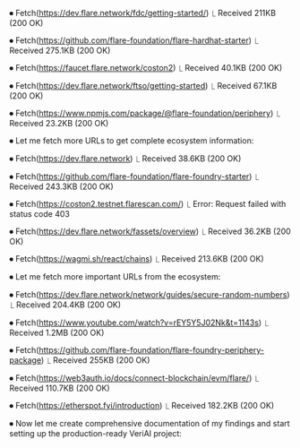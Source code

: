 ⏺ Fetch(https://dev.flare.network/fdc/getting-started/)
⎿ Received 211KB (200 OK)

⏺ Fetch(https://github.com/flare-foundation/flare-hardhat-starter)
⎿ Received 275.1KB (200 OK)

⏺ Fetch(https://faucet.flare.network/coston2)
⎿ Received 40.1KB (200 OK)

⏺ Fetch(https://dev.flare.network/ftso/getting-started)
⎿ Received 67.1KB (200 OK)

⏺ Fetch(https://www.npmjs.com/package/@flare-foundation/periphery)
⎿ Received 23.2KB (200 OK)

⏺ Let me fetch more URLs to get complete ecosystem information:

⏺ Fetch(https://dev.flare.network)
⎿ Received 38.6KB (200 OK)

⏺ Fetch(https://github.com/flare-foundation/flare-foundry-starter)
⎿ Received 243.3KB (200 OK)

⏺ Fetch(https://coston2.testnet.flarescan.com/)
⎿ Error: Request failed with status code 403

⏺ Fetch(https://dev.flare.network/fassets/overview)
⎿ Received 36.2KB (200 OK)

⏺ Fetch(https://wagmi.sh/react/chains)
⎿ Received 213.6KB (200 OK)

⏺ Let me fetch more important URLs from the ecosystem:

⏺ Fetch(https://dev.flare.network/network/guides/secure-random-numbers)
⎿ Received 204.4KB (200 OK)

⏺ Fetch(https://www.youtube.com/watch?v=rEY5Y5J02Nk&t=1143s)
⎿ Received 1.2MB (200 OK)

⏺ Fetch(https://github.com/flare-foundation/flare-foundry-periphery-package)
⎿ Received 255KB (200 OK)

⏺ Fetch(https://web3auth.io/docs/connect-blockchain/evm/flare/)
⎿ Received 110.7KB (200 OK)

⏺ Fetch(https://etherspot.fyi/introduction)
⎿ Received 182.2KB (200 OK)

⏺ Now let me create comprehensive documentation of my findings and start setting up the production-ready VeriAI project:
